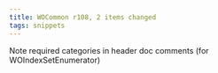 ```yaml
---
title: WOCommon r108, 2 items changed
tags: snippets
---
```


Note required categories in header doc comments (for WOIndexSetEnumerator)
